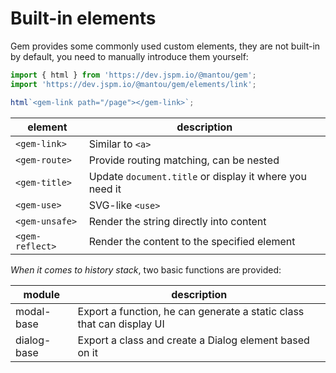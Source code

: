 # Built-in elements

Gem provides some commonly used custom elements, they are not built-in by default, you need to manually introduce them yourself:

```js
import { html } from 'https://dev.jspm.io/@mantou/gem';
import 'https://dev.jspm.io/@mantou/gem/elements/link';

html`<gem-link path="/page"></gem-link>`;
```

| element         | description                                             |
| --------------- | ------------------------------------------------------- |
| `<gem-link>`    | Similar to `<a>`                                        |
| `<gem-route>`   | Provide routing matching, can be nested                 |
| `<gem-title>`   | Update `document.title` or display it where you need it |
| `<gem-use>`     | SVG-like `<use>`                                        |
| `<gem-unsafe>`  | Render the string directly into content                 |
| `<gem-reflect>` | Render the content to the specified element             |

_When it comes to history stack_, two basic functions are provided:

| module      | description                                                           |
| ----------- | --------------------------------------------------------------------- |
| modal-base  | Export a function, he can generate a static class that can display UI |
| dialog-base | Export a class and create a Dialog element based on it                |

